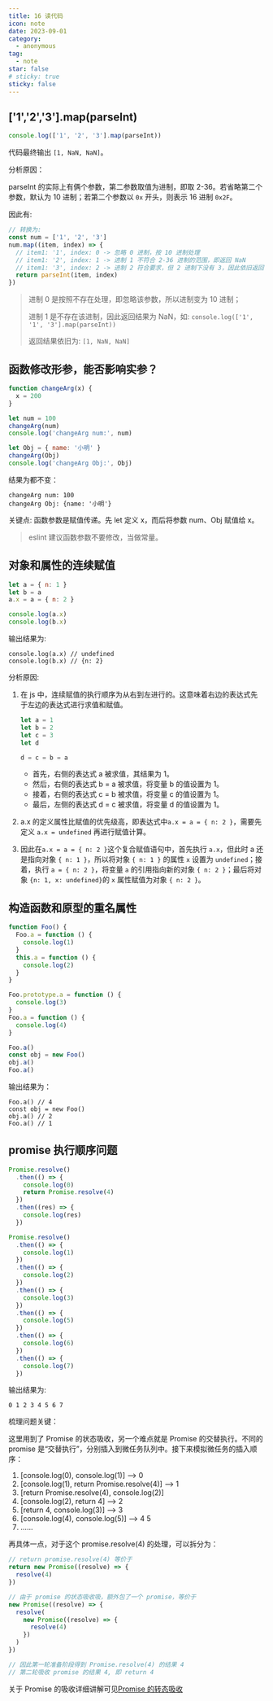 ```yaml
---
title: 16 读代码
icon: note
date: 2023-09-01
category:
  - anonymous
tag:
  - note
star: false
# sticky: true
sticky: false
---
```


## ['1','2','3'].map(parseInt)

```js
console.log(['1', '2', '3'].map(parseInt))
```

代码最终输出 `[1, NaN, NaN]`。

分析原因：

parseInt 的实际上有俩个参数，第二参数取值为进制，即取 2-36。若省略第二个参数，默认为 10 进制；若第二个参数以 `0x` 开头，则表示 16 进制 `0x2F`。

因此有:

```js
// 转换为:
const num = ['1', '2', '3']
num.map((item, index) => {
  // item1: '1', index: 0 -> 忽略 0 进制，按 10 进制处理
  // item1: '2', index: 1 -> 进制 1 不符合 2-36 进制的范围，即返回 NaN
  // item1: '3', index: 2 -> 进制 2 符合要求，但 2 进制下没有 3，因此依旧返回 NaN
  return parseInt(item, index)
})
```

> 进制 0 是按照不存在处理，即忽略该参数，所以进制变为 10 进制；
>
> 进制 1 是不存在该进制，因此返回结果为 NaN，如: `console.log(['1', '1', '3'].map(parseInt))`
>
> 返回结果依旧为: `[1, NaN, NaN]`

## 函数修改形参，能否影响实参？

```js
function changeArg(x) {
  x = 200
}

let num = 100
changeArg(num)
console.log('changeArg num:', num)

let Obj = { name: '小明' }
changeArg(Obj)
console.log('changeArg Obj:', Obj)
```

结果为都不变：

```log
changeArg num: 100
changeArg Obj: {name: '小明'}
```

关键点: 函数参数是赋值传递。先 let 定义 x，而后将参数 num、Obj 赋值给 x。

> eslint 建议函数参数不要修改，当做常量。

## 对象和属性的连续赋值

```js
let a = { n: 1 }
let b = a
a.x = a = { n: 2 }

console.log(a.x)
console.log(b.x)
```

输出结果为:

```log
console.log(a.x) // undefined
console.log(b.x) // {n: 2}
```

分析原因:

1. 在 js 中，连续赋值的执行顺序为从右到左进行的。这意味着右边的表达式先于左边的表达式进行求值和赋值。

   ```js
   let a = 1
   let b = 2
   let c = 3
   let d

   d = c = b = a
   ```

   - 首先，右侧的表达式 a 被求值，其结果为 1。
   - 然后，右侧的表达式 b = a 被求值，将变量 b 的值设置为 1。
   - 接着，右侧的表达式 c = b 被求值，将变量 c 的值设置为 1。
   - 最后，左侧的表达式 d = c 被求值，将变量 d 的值设置为 1。

2. a.x 的定义属性比赋值的优先级高，即表达式中`a.x = a = { n: 2 }`，需要先定义 `a.x = undefined` 再进行赋值计算。
3. 因此在`a.x = a = { n: 2 }`这个复合赋值语句中，首先执行 `a.x`，但此时 a 还是指向对象 `{ n: 1 }`，所以将对象 `{ n: 1 }` 的属性 `x` 设置为 `undefined`；接着，执行 `a = { n: 2 }`，将变量 `a` 的引用指向新的对象 `{ n: 2 }`；最后将对象 `{n: 1, x: undefined}`的 `x` 属性赋值为对象 `{ n: 2 }`。

## 构造函数和原型的重名属性

```js
function Foo() {
  Foo.a = function () {
    console.log(1)
  }
  this.a = function () {
    console.log(2)
  }
}

Foo.prototype.a = function () {
  console.log(3)
}
Foo.a = function () {
  console.log(4)
}

Foo.a()
const obj = new Foo()
obj.a()
Foo.a()
```

输出结果为：

```log
Foo.a() // 4
const obj = new Foo()
obj.a() // 2
Foo.a() // 1
```

## promise 执行顺序问题

```js
Promise.resolve()
  .then(() => {
    console.log(0)
    return Promise.resolve(4)
  })
  .then((res) => {
    console.log(res)
  })

Promise.resolve()
  .then(() => {
    console.log(1)
  })
  .then(() => {
    console.log(2)
  })
  .then(() => {
    console.log(3)
  })
  .then(() => {
    console.log(5)
  })
  .then(() => {
    console.log(6)
  })
  .then(() => {
    console.log(7)
  })
```

输出结果为:

```log
0 1 2 3 4 5 6 7
```

梳理问题关键：

这里用到了 Promise 的状态吸收，另一个难点就是 Promise 的交替执行。不同的 promise 是“交替执行”，分别插入到微任务队列中。接下来模拟微任务的插入顺序：

1. [console.log(0), console.log(1)] --> 0
2. [console.log(1), return Promise.resolve(4)] --> 1
3. [return Promise.resolve(4), console.log(2)]
4. [console.log(2), return 4] --> 2
5. [return 4, console.log(3)] --> 3
6. [console.log(4), console.log(5)] --> 4 5
7. ......

再具体一点，对于这个 promise.resolve(4) 的处理，可以拆分为：

```js
// return promise.resolve(4) 等价于
return new Promise((resolve) => {
  resolve(4)
})

// 由于 promise 的状态吸收吸，额外包了一个 promise，等价于
new Promise((resolve) => {
  resolve(
    new Promise((resolve) => {
      resolve(4)
    })
  )
})

// 因此第一轮准备阶段得到 Promise.resolve(4) 的结果 4
// 第二轮吸收 promise 的结果 4, 即 return 4
```

关于 Promise 的吸收详细讲解可见[Promise 的转态吸收](../../JavaScript/JS/JS34.md)
